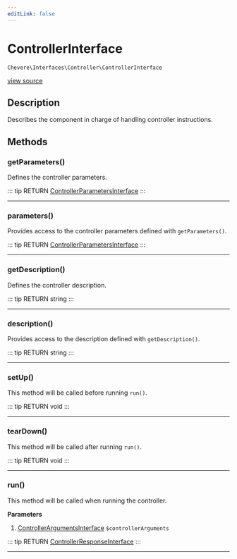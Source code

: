 ```yaml
---
editLink: false
---
```


# ControllerInterface

`Chevere\Interfaces\Controller\ControllerInterface`

[view source](https://github.com/chevere/chevere/blob/master/interfaces/Controller/ControllerInterface.php)

## Description

Describes the component in charge of handling controller instructions.

## Methods

### getParameters()

Defines the controller parameters.

::: tip RETURN
[ControllerParametersInterface](./ControllerParametersInterface.md)
:::

---

### parameters()

Provides access to the controller parameters defined with `getParameters()`.

::: tip RETURN
[ControllerParametersInterface](./ControllerParametersInterface.md)
:::

---

### getDescription()

Defines the controller description.

::: tip RETURN
string
:::

---

### description()

Provides access to the description defined with `getDescription()`.

::: tip RETURN
string
:::

---

### setUp()

This method will be called before running `run()`.

::: tip RETURN
void
:::

---

### tearDown()

This method will be called after running `run()`.

::: tip RETURN
void
:::

---

### run()

This method will be called when running the controller.

**Parameters**

1. [ControllerArgumentsInterface](./ControllerArgumentsInterface.md) `$controllerArguments`

::: tip RETURN
[ControllerResponseInterface](./ControllerResponseInterface.md)
:::

---
